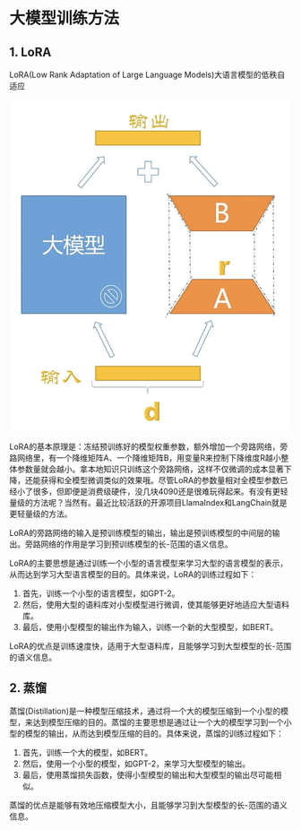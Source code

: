 # 大模型训练方法

## 1. LoRA

LoRA(Low Rank Adaptation of Large Language Models)大语言模型的低秩自适应

![](./assets/LoRA-01.jpg)

LoRA的基本原理是：冻结预训练好的模型权重参数，额外增加一个旁路网络，旁路网络里，有一个降维矩阵A、一个降维矩阵B，用变量R来控制下降维度R越小整体参数量就会越小。拿本地知识只训练这个旁路网络，这样不仅微调的成本显著下降，还能获得和全模型微调类似的效果哦。尽管LoRA的参数量相对全模型参数已经小了很多，但即便是消费级硬件，没几块4090还是很难玩得起来。有没有更轻量级的方法呢？当然有。最近比较活跃的开源项目LlamaIndex和LangChain就是更轻量级的方法。

LoRA的旁路网络的输入是预训练模型的输出，输出是预训练模型的中间层的输出。旁路网络的作用是学习到预训练模型的长-范围的语义信息。

LoRA的主要思想是通过训练一个小型的语言模型来学习大型的语言模型的表示，从而达到学习大型语言模型的目的。具体来说，LoRA的训练过程如下：

1. 首先，训练一个小型的语言模型，如GPT-2。
2. 然后，使用大型的语料库对小型模型进行微调，使其能够更好地适应大型语料库。
3. 最后，使用小型模型的输出作为输入，训练一个新的大型模型，如BERT。

LoRA的优点是训练速度快，适用于大型语料库，且能够学习到大型模型的长-范围的语义信息。

## 2. 蒸馏

蒸馏(Distillation)是一种模型压缩技术，通过将一个大的模型压缩到一个小型的模型，来达到模型压缩的目的。蒸馏的主要思想是通过让一个大的模型学习到一个小型的模型的输出，从而达到模型压缩的目的。具体来说，蒸馏的训练过程如下：

1. 首先，训练一个大的模型，如BERT。
2. 然后，使用一个小型的模型，如GPT-2，来学习大型模型的输出。
3. 最后，使用蒸馏损失函数，使得小型模型的输出和大型模型的输出尽可能相似。


蒸馏的优点是能够有效地压缩模型大小，且能够学习到大型模型的长-范围的语义信息。